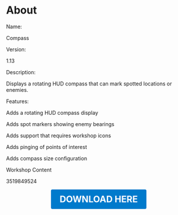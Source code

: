 # About

Name:

Compass

Version:

1.13

Description:

Displays a rotating HUD compass that can mark spotted locations or enemies.

Features:

Adds a rotating HUD compass display

Adds spot markers showing enemy bearings

Adds support that requires workshop icons

Adds pinging of points of interest

Adds compass size configuration

Workshop Content

3519849524

<p align="center"><a href="https://github.com/LiliaFramework/Modules/raw/refs/heads/gh-pages/compass.zip" style="display:inline-block;padding:12px 24px;font-size:1.5rem;font-weight:bold;text-decoration:none;color:#fff;background-color:var(--md-primary-fg-color,#007acc);border-radius:4px;">DOWNLOAD HERE</a></p>